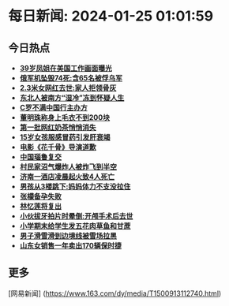 
# 每日新闻: 2024-01-25 01:01:59
## 今日热点

- **[39岁凤姐在美国工作画面曝光](https://www.163.com/search?keyword=39%E5%B2%81%E5%87%A4%E5%A7%90%E5%9C%A8%E7%BE%8E%E5%9B%BD%E5%B7%A5%E4%BD%9C%E7%94%BB%E9%9D%A2%E6%9B%9D%E5%85%89)**
- **[俄军机坠毁74死:含65名被俘乌军](https://www.163.com/search?keyword=%E4%BF%84%E5%86%9B%E6%9C%BA%E5%9D%A0%E6%AF%8174%E6%AD%BB+%E5%90%AB65%E5%90%8D%E8%A2%AB%E4%BF%98%E4%B9%8C%E5%86%9B)**
- **[2.3米女网红去世:家人拒领骨灰](https://www.163.com/search?keyword=2.3%E7%B1%B3%E5%A5%B3%E7%BD%91%E7%BA%A2%E5%8E%BB%E4%B8%96+%E5%AE%B6%E4%BA%BA%E6%8B%92%E9%A2%86%E9%AA%A8%E7%81%B0)**
- **[东北人被南方“湿冷”冻到怀疑人生](https://www.163.com/search?keyword=%E4%B8%9C%E5%8C%97%E4%BA%BA%E8%A2%AB%E5%8D%97%E6%96%B9%E2%80%9C%E6%B9%BF%E5%86%B7%E2%80%9D%E5%86%BB%E5%88%B0%E6%80%80%E7%96%91%E4%BA%BA%E7%94%9F)**
- **[C罗不满中国行主办方](https://www.163.com/search?keyword=C%E7%BD%97%E4%B8%8D%E6%BB%A1%E4%B8%AD%E5%9B%BD%E8%A1%8C%E4%B8%BB%E5%8A%9E%E6%96%B9)**
- **[董明珠称身上毛衣不到200块](https://www.163.com/search?keyword=%E8%91%A3%E6%98%8E%E7%8F%A0%E7%A7%B0%E8%BA%AB%E4%B8%8A%E6%AF%9B%E8%A1%A3%E4%B8%8D%E5%88%B0200%E5%9D%97)**
- **[第一批网红奶茶悄悄消失](https://www.163.com/search?keyword=%E7%AC%AC%E4%B8%80%E6%89%B9%E7%BD%91%E7%BA%A2%E5%A5%B6%E8%8C%B6%E6%82%84%E6%82%84%E6%B6%88%E5%A4%B1)**
- **[15岁女孩服感冒药引发肝衰竭](https://www.163.com/search?keyword=15%E5%B2%81%E5%A5%B3%E5%AD%A9%E6%9C%8D%E6%84%9F%E5%86%92%E8%8D%AF%E5%BC%95%E5%8F%91%E8%82%9D%E8%A1%B0%E7%AB%AD)**
- **[电影《花千骨》导演道歉](https://www.163.com/search?keyword=%E7%94%B5%E5%BD%B1%E3%80%8A%E8%8A%B1%E5%8D%83%E9%AA%A8%E3%80%8B%E5%AF%BC%E6%BC%94%E9%81%93%E6%AD%89)**
- **[中国瑙鲁复交](https://www.163.com/search?keyword=%E4%B8%AD%E5%9B%BD%E7%91%99%E9%B2%81%E5%A4%8D%E4%BA%A4)**
- **[村民家沼气爆炸人被炸飞到半空](https://www.163.com/search?keyword=%E6%9D%91%E6%B0%91%E5%AE%B6%E6%B2%BC%E6%B0%94%E7%88%86%E7%82%B8%E4%BA%BA%E8%A2%AB%E7%82%B8%E9%A3%9E%E5%88%B0%E5%8D%8A%E7%A9%BA)**
- **[济南一酒店凌晨起火致4人死亡](https://www.163.com/search?keyword=%E6%B5%8E%E5%8D%97%E4%B8%80%E9%85%92%E5%BA%97%E5%87%8C%E6%99%A8%E8%B5%B7%E7%81%AB%E8%87%B44%E4%BA%BA%E6%AD%BB%E4%BA%A1)**
- **[男孩从3楼跳下:妈妈体力不支没拉住](https://www.163.com/search?keyword=%E7%94%B7%E5%AD%A9%E4%BB%8E3%E6%A5%BC%E8%B7%B3%E4%B8%8B+%E5%A6%88%E5%A6%88%E4%BD%93%E5%8A%9B%E4%B8%8D%E6%94%AF%E6%B2%A1%E6%8B%89%E4%BD%8F)**
- **[张檬备孕失败](https://www.163.com/search?keyword=%E5%BC%A0%E6%AA%AC%E5%A4%87%E5%AD%95%E5%A4%B1%E8%B4%A5)**
- **[林忆莲将复出](https://www.163.com/search?keyword=%E6%9E%97%E5%BF%86%E8%8E%B2%E5%B0%86%E5%A4%8D%E5%87%BA)**
- **[小伙拔牙拍片时晕倒:开颅手术后去世](https://www.163.com/search?keyword=%E5%B0%8F%E4%BC%99%E6%8B%94%E7%89%99%E6%8B%8D%E7%89%87%E6%97%B6%E6%99%95%E5%80%92+%E5%BC%80%E9%A2%85%E6%89%8B%E6%9C%AF%E5%90%8E%E5%8E%BB%E4%B8%96)**
- **[小学期末给学生发五花肉草鱼和甘蔗](https://www.163.com/search?keyword=%E5%B0%8F%E5%AD%A6%E6%9C%9F%E6%9C%AB%E7%BB%99%E5%AD%A6%E7%94%9F%E5%8F%91%E4%BA%94%E8%8A%B1%E8%82%89%E8%8D%89%E9%B1%BC%E5%92%8C%E7%94%98%E8%94%97)**
- **[男子滑雪滑到边境线被雪场拉黑](https://www.163.com/search?keyword=%E7%94%B7%E5%AD%90%E6%BB%91%E9%9B%AA%E6%BB%91%E5%88%B0%E8%BE%B9%E5%A2%83%E7%BA%BF%E8%A2%AB%E9%9B%AA%E5%9C%BA%E6%8B%89%E9%BB%91)**
- **[山东女销售一年卖出170辆保时捷](https://www.163.com/search?keyword=%E5%B1%B1%E4%B8%9C%E5%A5%B3%E9%94%80%E5%94%AE%E4%B8%80%E5%B9%B4%E5%8D%96%E5%87%BA170%E8%BE%86%E4%BF%9D%E6%97%B6%E6%8D%B7)**

## 更多
[网易新闻] (https://www.163.com/dy/media/T1500913112740.html)

